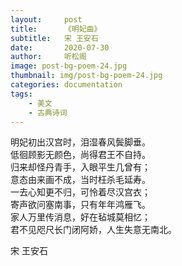 ```yaml
---
layout:     post
title:      《明妃曲》
subtitle:   宋 王安石
date:       2020-07-30
author:     听松阁
image: post-bg-poem-24.jpg
thumbnail: img/post-bg-poem-24.jpg
categories: documentation
tags:
    - 美文
    - 古典诗词
---
```



明妃初出汉宫时，泪湿春风鬓脚垂。<br>
低徊顾影无颜色，尚得君王不自持。<br>
归来却怪丹青手，入眼平生几曾有；<br>
意态由来画不成，当时枉杀毛延寿。<br>
一去心知更不归，可怜着尽汉宫衣；<br>
寄声欲问塞南事，只有年年鸿雁飞。<br>
家人万里传消息，好在毡城莫相忆；<br>
君不见咫尺长门闭阿娇，人生失意无南北。<br>


宋 王安石